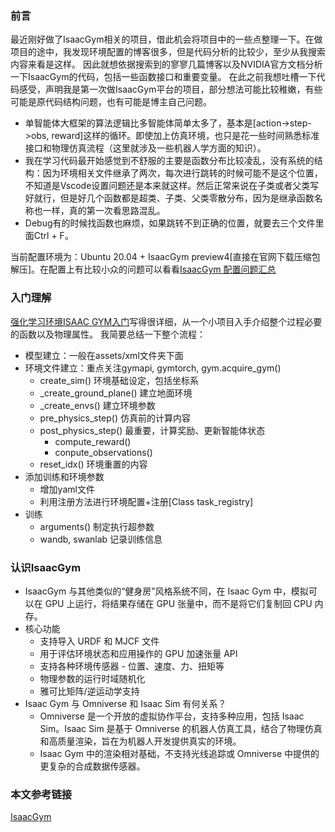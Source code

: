 ### 前言
最近刚好做了IsaacGym相关的项目，借此机会将项目中的一些点整理一下。在做项目的途中，我发现环境配置的博客很多，但是代码分析的比较少，至少从我搜索内容来看是这样。
因此就想依据搜索到的寥寥几篇博客以及NVIDIA官方文档分析一下IsaacGym的代码，包括一些函数接口和重要变量。
在此之前我想吐槽一下代码感受，声明我是第一次做IsaacGym平台的项目，部分想法可能比较稚嫩，有些可能是原代码结构问题，也有可能是博主自己问题。
+ 单智能体大框架的算法逻辑比多智能体简单太多了，基本是[action->step->obs, reward]这样的循环。即使加上仿真环境，也只是花一些时间熟悉标准接口和物理仿真流程（这里就涉及一些机器人学方面的知识）。
+ 我在学习代码最开始感觉到不舒服的主要是函数分布比较凌乱，没有系统的结构：因为环境相关文件继承了两次，每次进行跳转的时候可能不是这个位置，不知道是Vscode设置问题还是本来就这样。然后正常来说在子类或者父类写好就行，但是好几个函数都是超类、子类、父类零散分布，因为是继承函数名称也一样，真的第一次看思路混乱。
+ Debug有的时候找函数也麻烦，如果跳转不到正确的位置，就要去三个文件里面Ctrl + F。

当前配置环境为：Ubuntu 20.04 + IsaacGym preview4[直接在官网下载压缩包解压]。在配置上有比较小众的问题可以看看[IsaacGym 配置问题汇总](https://zhuanlan.zhihu.com/p/719056771)

### 入门理解
[强化学习环境ISAAC GYM入门](https://zhuanlan.zhihu.com/p/679988736)写得很详细，从一个小项目入手介绍整个过程必要的函数以及物理属性。
我简要总结一下整个流程：
+ 模型建立：一般在assets/xml文件夹下面
+ 环境文件建立：重点关注gymapi, gymtorch, gym.acquire_gym()
  + create_sim() 环境基础设定，包括坐标系
  + _create_ground_plane() 建立地面环境
  + _create_envs() 建立环境参数
  + pre_physics_step() 仿真前的计算内容
  + post_physics_step() 最重要，计算奖励、更新智能体状态
    + compute_reward()
    + conpute_observations()
  + reset_idx() 环境重置的内容
+ 添加训练和环境参数
  + 增加yaml文件
  + 利用注册方法进行环境配置+注册[Class task_registry]
+ 训练
  + arguments() 制定执行超参数
  + wandb, swanlab 记录训练信息

### 认识IsaacGym
+ IsaacGym 与其他类似的“健身房”风格系统不同，在 Isaac Gym 中，模拟可以在 GPU 上运行，将结果存储在 GPU 张量中，而不是将它们复制回 CPU 内存。
+ 核心功能
  + 支持导入 URDF 和 MJCF 文件
  + 用于评估环境状态和应用操作的 GPU 加速张量 API
  + 支持各种环境传感器 - 位置、速度、力、扭矩等
  + 物理参数的运行时域随机化
  + 雅可比矩阵/逆运动学支持
+ Isaac Gym 与 Omniverse 和 Isaac Sim 有何关系？
  + Omniverse 是一个开放的虚拟协作平台，支持多种应用，包括 Isaac Sim。Isaac Sim 是基于 Omniverse 的机器人仿真工具，结合了物理仿真和高质量渲染，旨在为机器人开发提供真实的环境。
  + Isaac Gym 中的渲染相对基础，不支持光线追踪或 Omniverse 中提供的更复杂的合成数据传感器。


### 本文参考链接
[IsaacGym](https://junxnone.github.io/isaacgymdocs/programming/simsetup.html)
